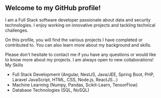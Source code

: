 <h2> Welcome to my GitHub profile! </h2>

I am a Full Stack software developer passionate about data and security technologies. I enjoy working on innovative projects and tackling technical challenges.

On this profile, you will find the various projects I have completed or contributed to. You can also learn more about my background and skills.

Please don't hesitate to contact me if you have any questions or would like to know more about my projects. I am always open to new collaborations!
My Skills

<ul>
    <li>Full Stack Development (Angular, NestJS, Java/JEE, Spring Boot, PHP, Laravel JavaScript, HTML, CSS, Node.js, ReactJS...)</li>
    <li>Machine Learning (Numpy, Pandas, Scikit-Learn, TensorFlow)</li>
    <li>Database Technologies (SQL, NoSQL)</li>
</ul>
